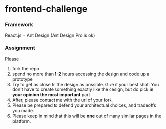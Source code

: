 # frontend-challenge

### Framework
React.js + Ant Design (Ant Design Pro is ok)

### Assignment
Please 
1. fork the repo
2. spend no more than **1-2** hours accessing the design and code up a prototype
3. Try to get as close to the design as possible. Give it your best shot. You don't have to create something exactly like the design, but do pick **in your opinion the most important** part
4. After, please contact me with the url of your fork.
5. Please be prepared to defend your architectual choices, and tradeoffs you made.
6. Please keep in mind that this will be **one** out of many similar pages in the platform.
